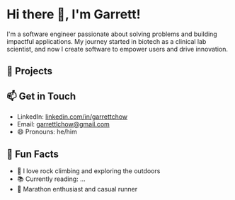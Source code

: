 # Hi there 👋, I'm Garrett!

I'm a software engineer passionate about solving problems and building impactful applications. My journey started in biotech as a clinical lab scientist, and now I create software to empower users and drive innovation.

## 🚧 Projects

## 📫 Get in Touch
- LinkedIn: [linkedin.com/in/garrettchow](https://linkedin.com/in/garrettchow)
- Email: [garrettlchow@gmail.com](mailto:garrettlchow@gmail.com)
- 😄 Pronouns: he/him
## 🎉 Fun Facts
- 🧗 I love rock climbing and exploring the outdoors
- 📚 Currently reading: ...
- 🏃 Marathon enthusiast and casual runner

